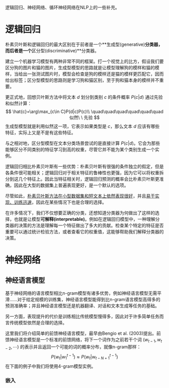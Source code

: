 逻辑回归、神经网络、循环神经网络在NLP上的一些补充。



# 逻辑回归

朴素贝叶斯和逻辑回归的最大区别在于前者是一个**生成型(generative)**分类器，而后者是一个**区分型(discriminative)**分类器。

建立一个机器学习模型有两种非常不同的框架。打一个视觉上的比方，假设我们要区分狗的图片和猫的图片，生成型模型的思路就是让模型理解狗的模样和猫的模样，当给出一张测试图片时，模型会检查是狗的模样还是猫的模样更匹配它，因而给出标签；区分型模型的思路则是学习狗和猫区别，至于狗和猫本身的模样并不重要。

更正式地，回想贝叶斯方法中将文本 $d$ 划分到类别 $c$ 的条件概率 $P(c|d)$ 通过先验和似然计算：
$$
\hat{c}=\arg\max_{c\in C}P(d|c)P(c)\\
\quad\quad\quad\quad\quad\quad似然\ \ 先验
$$
生成型模型就是利用似然这一项，它表示如果类型是 $c$，那么文本 $d$ 应该有哪些特征，实际上又是不是有这些特征。

与之相对地，区分型模型在文本分类场景尝试的是直接计算 $P(c|d)$。它会为那些能够区分不同类别的特征学习到高的权重，尽管它并不能为某个类别生成一个实例。



逻辑回归相比朴素贝叶斯有一些优势：朴素贝叶斯有很强的条件独立的假定，但是各条件很可能相关；逻辑回归对于相关特征的鲁棒性也更强，因为它可以将权重拆分到这几个特征上。因此当特征相关时，逻辑回归预测的概率会比朴素贝叶斯更准确，因此在大型的数据集上普遍表现更好，是一个默认的选项。

尽管如此，<u>朴素贝叶斯方法在小型数据集和短文本上依然表现很好</u>，并且<u>易于实现、训练迅速</u>，因此在某些情况下也是合理的选择。





在许多情况下，我们不仅想要正确的分类，还想知道分类器为何做出了这样的选择，也就是让模型**可解释(interpretable)**。例如在逻辑回归模型中，一种理解分类器的决策的方法是理解每一个特征做出了多大的贡献。检查某个特定的特征是否重要可以通过统计检验方法，或者查看它的权重值，这能够帮助我们解释分类器的决策。





# 神经网络

## 神经语言模型

基于神经网络的语言模型相比n-gram模型有诸多优势，例如神经语言模型无需平滑……对于给定规模的训练集，神经语言模型能得到比n-gram语言模型高得多的预测准确率；并且神经语言模型还是机器翻译、对话和文本生成等任务的基础。

另一方面，表现提升的代价是训练相比传统模型慢得多，因此对于许多简单任务而言传统模型依然是合理的选择。

这里我们将介绍简单的前馈神经语言模型，最早由Bengio et al. (2003)提出。前馈神经语言模型是一个标准的前馈网络，将下一个词作为之前若干个词 $(w_{t-1},w_{t-2},\cdots)$ 的表示并且返回一个可能的词的概率分布，就像n-gram那样：
$$
P(w_t|w_1^{t-1})\approx P(w_t|w_{t-N+1}^{t-1})
$$
在下面的例子中我们将使用4-gram模型实例。



### 嵌入





